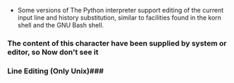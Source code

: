 - Some versions of The Python interpreter support editing of the current input line and history substitution, similar to facilities found in the korn shell and the GNU Bash shell.

### The content of this character have been supplied by system or editor, so Now don't see it ###

### Line Editing (Only Unix)###

